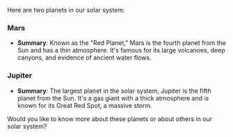 Here are two planets in our solar system:

### Mars
- **Summary**: Known as the "Red Planet," Mars is the fourth planet from the Sun and has a thin atmosphere. It's famous for its large volcanoes, deep canyons, and evidence of ancient water flows.

### Jupiter
- **Summary**: The largest planet in the solar system, Jupiter is the fifth planet from the Sun. It's a gas giant with a thick atmosphere and is known for its Great Red Spot, a massive storm.

Would you like to know more about these planets or about others in our solar system?

